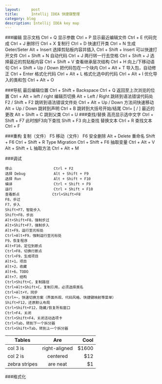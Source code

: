 ```yaml
---
layout:     post
title:      Intellij IDEA 快捷键整理
category: blog
description: Intellij IDEA key map 
---
```


###编辑
    显示文档               Ctrl + Q
    显示参数               Ctrl + P
    显示最近编辑文件       Ctrl + E
    代码完成               Ctrl + J
    删除行                 Ctrl + X
    复制行                 Ctrl + D
    快速打开类             Ctrl + N
    生成Geter/Seter        Alt + Insert
    选择剪贴板内容并插入   Ctrl + Shift + Insert
    可以快速打开文件       Ctrl + Shift + N
    自动代码               Ctrl + J
    两行转一行去空格       Ctrl + Shift + J
    选择最近的剪贴板内容   Ctrl + Shift + V
    查看继承层次结构       Ctrl + H
    向上/下移动语句        Ctrl + Shift + Up / Down
    把代码包在一个块内     Ctrl + Alt + T
    导入包，自动修正       Ctrl + Enter
    格式化代码             Ctrl + Alt + L
    格式化选中的代码       Ctrl + Alt + I
    优化导入的类和包       Ctrl + Alt + O


###导航
    最后编辑位置           Ctrl + Shift + Backspace    Ctrl + Q
    返回至上次浏览的位置   Ctrl + Alt + left / right
    编辑页切换             Alt + Left / Right
    跳转到语法错误代码处   F2 / Shift + F2
    跳转到语法错误文件处   Ctrl + Alt + Up / Down
    方法间快速移动         Alt + Up / Down
    跳转到声明             Ctrl + B
    跳转到大括号开始/结尾  Ctrl+ [ / ]
    最近的更改             Alt + Shift + C
    跳到父类               Ctrl + U
###查找/替换
    高亮显示选中文字       Ctrl + Shift + F7   此时按F3向下查找  Shift + F3 向上查找
    替换文本               Ctrl + R
    查找文本               Ctrl + F 

###重构
    复制（文件）           F5
    移动（文件）           F6
    安全删除               Alt + Delete
    重命名                 Shift + F6                    Ctrl + Shift + R
    Type Migration         Ctrl + Shift + F6
    抽取变量               Ctrl + Alt + V                Alt + Shift + L
    抽取方法               Ctrl + Alt + M                


###调试

    停止                   Ctrl + F2
    选择 Debug             Alt + Shift + F9
    选择 Run               Alt + Shift + F10
    编译                   Ctrl + Shift + F9
    运行                   Ctrl + Shift + F10
    查看断点               Ctrl+Shift+F8
    F8，步过
    F7，步入
    Shift+F7，智能步入
    Shift+F8，步出
    Alt+Shift+F8，强制步过
    Alt+Shift+F7，强制步入
    Alt+F9，运行至光标处
    Ctrl+Alt+F9，强制运行至光标处
    F9，恢复程序
    Alt+F10，定位到断点
    Ctrl+F8，切换行断点
    Ctrl+F9，生成项目
    Alt+1，项目
    Alt+2，收藏
    Alt+6，TODO
    Alt+7，结构
    Ctrl+Shift+C，复制路径
    Ctrl+Alt+Shift+C，复制引用，必须选择类名
    Ctrl+Alt+Y，同步
    Ctrl+~，快速切换方案（界面外观、代码风格、快捷键映射等菜单）
    Shift+F12，还原默认布局
    Ctrl+Shift+F12，隐藏/恢复所有窗口
    Ctrl+F4，关闭
    Ctrl+Shift+F4，关闭活动选项卡
    Ctrl+Tab，转到下一个拆分器
    Ctrl+Shift+Tab，转到上一个拆分器

| Tables        | Are           | Cool  |
| ------------- |:-------------:| -----:|
| col 3 is      | right-aligned | $1600 |
| col 2 is      | centered      |   $12 |
| zebra stripes | are neat      |    $1 |


###格式化